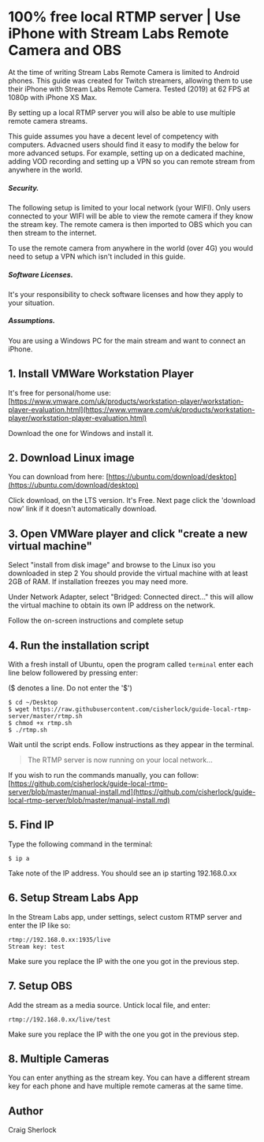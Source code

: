 # 100% free local RTMP server | Use iPhone with Stream Labs Remote Camera and OBS
At the time of writing Stream Labs Remote Camera is limited to Android phones. This guide was created for Twitch streamers, allowing them to use their iPhone with Stream Labs Remote Camera. Tested (2019) at 62 FPS at 1080p with iPhone XS Max.

By setting up a local RTMP server you will also be able to use multiple remote camera streams.

This guide assumes you have a decent level of competency with computers. Advacned users should find it easy to modify the below for more advanced setups. For example, setting up on a dedicated machine, adding VOD recording and setting up a VPN so you can remote stream from anywhere in the world.


##### Security.
The following setup is limited to your local network (your WIFI). Only users connected to your WIFI will be able to view the remote camera if they know the stream key. The remote camera is then imported to OBS which you can then stream to the internet.

To use the remote camera from anywhere in the world (over 4G) you would need to setup a VPN which isn't included in this guide.


##### Software Licenses.
It's your responsibility to check software licenses and how they apply to your situation.


##### Assumptions.
You are using a Windows PC for the main stream and want to connect an iPhone.


## 1. Install VMWare Workstation Player
It's free for personal/home use: 
[https://www.vmware.com/uk/products/workstation-player/workstation-player-evaluation.html](https://www.vmware.com/uk/products/workstation-player/workstation-player-evaluation.html)

Download the one for Windows and install it.


## 2. Download Linux image
You can download from here: 
[https://ubuntu.com/download/desktop](https://ubuntu.com/download/desktop)

Click download, on the LTS version. It's Free. Next page click the 'download now' link if it doesn't automatically download.


## 3. Open VMWare player and click "create a new virtual machine"
Select "install from disk image" and browse to the Linux iso you downloaded in step 2
You should provide the virtual machine with at least 2GB of RAM. If installation freezes you may need more.

Under Network Adapter, select "Bridged: Connected direct..." this will allow the virtual machine to obtain its own IP address on the network.

Follow the on-screen instructions and complete setup


## 4. Run the installation script
With a fresh install of Ubuntu, open the program called `terminal` enter each line below followered by pressing enter:

($ denotes a line. Do not enter the '$')
```
$ cd ~/Desktop
$ wget https://raw.githubusercontent.com/cisherlock/guide-local-rtmp-server/master/rtmp.sh
$ chmod +x rtmp.sh
$ ./rtmp.sh
```
Wait until the script ends. Follow instructions as they appear in the terminal.


> The RTMP server is now running on your local network...


If you wish to run the commands manually, you can follow: 
[https://github.com/cisherlock/guide-local-rtmp-server/blob/master/manual-install.md](https://github.com/cisherlock/guide-local-rtmp-server/blob/master/manual-install.md)


## 5. Find IP
Type the following command in the terminal:
```
$ ip a
```
Take note of the IP address. You should see an ip starting 192.168.0.xx


## 6. Setup Stream Labs App
In the Stream Labs app, under settings, select custom RTMP server and enter the IP like so:
```
rtmp://192.168.0.xx:1935/live
Stream key: test
```
Make sure you replace the IP with the one you got in the previous step.


## 7. Setup OBS
Add the stream as a media source. Untick local file, and enter:
```
rtmp://192.168.0.xx/live/test
```
Make sure you replace the IP with the one you got in the previous step.


## 8. Multiple Cameras
You can enter anything as the stream key. You can have a different stream key for each phone and have multiple remote cameras at the same time.

## Author
Craig Sherlock
